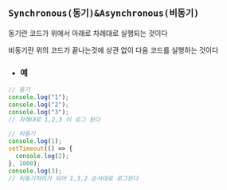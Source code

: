 ## `Synchronous(동기)&Asynchronous(비동기)`

동기란 코드가 위에서 아래로 차례대로 실행되는 것이다

비동기란 위의 코드가 끝나는것에 상관 없이 다음 코드를 실행하는 것이다

- ### 예

```js
// 동기
console.log("1");
console.log("2");
console.log("3");
// 차례대로 1,2,3 이 로그 된다

// 비동기
console.log(1);
setTimeout(() => {
  console.log(2);
}, 1000);
console.log(3);
// 비동기처리가 되어 1,3,2 순서대로 로그된다
```
